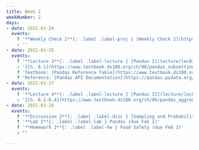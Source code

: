 ```yaml
---
title: Week 2
weekNumber: 2
days:
- date: 2022-01-24
  events:
    ? '**Weekly Check 2**{: .label .label-proj } [Weekly Check 2](https://forms.gle/9dBShKNncZxNb3DJA) (due Jan 31)'
    : ''
- date: 2022-01-25
  events:
    ? '**Lecture 3**{: .label .label-lecture } [Pandas I](lecture/lec03)'
    : '[Ch. 6.1](https://www.textbook.ds100.org/ch/06/pandas_subsetting.html), [6.5](https://www.textbook.ds100.org/ch/06/pandas_other_reps.html)'
    ? 'Textbook: [Pandas Reference Table](https://www.textbook.ds100.org/ch/a04/ref_pandas.html)'
    ? 'Reference: [Pandas API Documentation](https://pandas.pydata.org/pandas-docs/stable/reference/index.html)'
- date: 2022-01-27
  events:
    ? '**Lecture 4**{: .label .label-lecture } [Pandas II](lecture/lec04)'
    : '[Ch. 6.2-6.4](https://www.textbook.ds100.org/ch/06/pandas_aggregating.html)'
- date: 2021-01-28
  events:
    ? '**Discussion 2**{: .label .label-disc } [Sampling and Probability, Pandas](https://drive.google.com/file/d/1mFuGnkzAu_knU2c0MHE8LRuXnfhu6kIY/view?usp=sharing) (code)'
    ? '**Lab 2**{: .label .label-lab } Pandas (due Feb 1)'
    ? '**Homework 2**{: .label .label-hw } Food Safety (due Feb 3)'
    : ""

---
```

